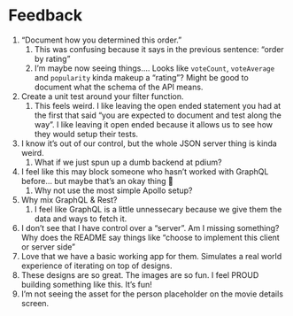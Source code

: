 # Feedback

1. “Document how you determined this order.”
   1. This was confusing because it says in the previous sentence: “order by rating”
   2. I’m maybe now seeing things…. Looks like `voteCount`, `voteAverage` and `popularity` kinda makeup a “rating”? Might be good to document what the schema of the API means.
2. Create a unit test around your filter function.
   1. This feels weird. I like leaving the open ended statement you had at the first that said “you are expected to document and test along the way”. I like leaving it open ended because it allows us to see how they would setup their tests.
3. I know it’s out of our control, but the whole JSON server thing is kinda weird.
   1. What if we just spun up a dumb backend at pdium?
4. I feel like this may block someone who hasn’t worked with GraphQL before… but maybe that’s an okay thing 🤷
   1. Why not use the most simple Apollo setup?
5. Why mix GraphQL & Rest?
   1. I feel like GraphQL is a little unnessecary because we give them the data and ways to fetch it.
6. I don’t see that I have control over a “server”. Am I missing something? Why does the README say things like “choose to implement this client or server side”
7. Love that we have a basic working app for them. Simulates a real world experience of iterating on top of designs.
8. These designs are so great. The images are so fun. I feel PROUD building something like this. It’s fun!
9. I’m not seeing the asset for the person placeholder on the movie details screen.
